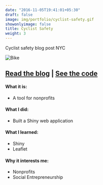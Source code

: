 ```yaml
---
date: "2016-11-05T19:41:01+05:30"
draft: false
image: img/portfolio/cyclist-safety.gif
showonlyimage: false
title: Cyclist Safety
weight: 3
---
```


Cyclist safety blog post NYC
<!--more-->

![Bike][1]

## [**Read the blog**](https://jasonbixonblog.netlify.com/posts/2019-01-24-mapping-cyclist-safety-in-new-york-city/) | [**See the code**](https://github.com/jbixon13/Radix-blog/tree/master/_posts/2019-01-24-mapping-cyclist-safety-in-new-york-city)    

#### What it is:  
* A tool for nonprofits

#### What I did:  
* Built a Shiny web application

#### What I learned:  
* Shiny
* Leaflet

#### Why it interests me:  
* Nonprofits
* Social Entrepreneurship 

[1]: /img/portfolio/cyclist-safety.gif
